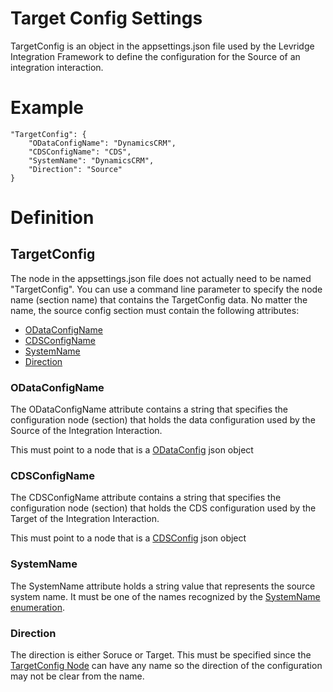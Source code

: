 # Target Config Settings
TargetConfig is an object in the appsettings.json file used by the Levridge Integration Framework
to define the configuration for the Source of an integration interaction.

# Example
    "TargetConfig": {
        "ODataConfigName": "DynamicsCRM",
        "CDSConfigName": "CDS",
        "SystemName": "DynamicsCRM",
        "Direction": "Source"
    }

# Definition
## TargetConfig
The node in the appsettings.json file does not actually need to be named "TargetConfig". 
You can use a command line parameter to specify the node name (section name) that contains
the TargetConfig data. No matter the name, the source config section must contain the following
attributes:
 - [ODataConfigName](#ODataConfigName)
 - [CDSConfigName](#CDSConfigName)
 - [SystemName](#SystemName)
 - [Direction](#Direction)

### ODataConfigName
The ODataConfigName attribute contains a string that specifies the configuration node (section)
that holds the data configuration used by the Source of the Integration Interaction.

This must point to a node that is a [ODataConfig](./ODataConfig.md) json object

### CDSConfigName
The CDSConfigName attribute contains a string that specifies the configuration node (section)
that holds the CDS configuration used by the Target of the Integration Interaction.

This must point to a node that is a [CDSConfig](./CDSConfig.md) json object

### SystemName
The SystemName attribute holds a string value that represents the source system name.
It must be one of the names recognized by the [SystemName enumeration](SystemName.md).

### Direction
The direction is either Soruce or Target. This must be specified since the [TargetConfig Node](#TargetConfig) 
can have any name so the direction of the configuration may not be clear from the name.